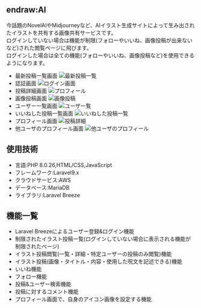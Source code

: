 ## endraw:AI
今話題のNovelAIやMidjourneyなど、AIイラスト生成サイトによって生み出されたイラストを共有する画像共有サービスです。  
ログインしていない場合は機能が制限(フォローやいいね、画像投稿が出来ないなど)された閲覧ページに飛びます。  
ログインした場合は全ての機能(フォローやいいね、画像投稿など)を使用できるようになります。  
- 最新投稿一覧画面
![最新投稿一覧](https://user-images.githubusercontent.com/116270960/215492319-fde4ebbf-f078-4b4a-8bcc-6b220e51cd41.png)
- 認証画面
![ログイン画面](https://user-images.githubusercontent.com/116270960/215492271-7182b7ba-1720-4e65-8d57-397ff589c309.png)
- 投稿詳細画面
![プロフィール](https://user-images.githubusercontent.com/116270960/215492930-acefa1e9-2c9d-47d6-85f6-7e378c40133b.png)
- 画像投稿画面
![画像投稿](https://user-images.githubusercontent.com/116270960/215492455-8e28c4ef-f456-470f-b569-dfc1ae7d7dd5.png)
- ユーザー一覧画面
![ユーザ一覧](https://user-images.githubusercontent.com/116270960/215492566-a2033232-46d8-4974-9da7-5bfc2ce380f3.png)
- いいねした投稿一覧画面
![いいねした投稿一覧](https://user-images.githubusercontent.com/116270960/215492661-daab7a43-b782-4923-96a6-eedd78ccfbe8.png)
- プロフィール画面
![投稿詳細](https://user-images.githubusercontent.com/116270960/215492391-3a57809e-12ca-424b-8852-c63f6c06bdaf.png)
- 他ユーザのプロフィール画面
![他ユーザのプロフィール](https://user-images.githubusercontent.com/116270960/215492981-bdbd4caf-a973-4d13-9b79-b000cafd64a9.png)



## 使用技術
- 言語:PHP 8.0.26,HTML/CSS,JavaScript
- フレームワーク:Laravel9.x
- クラウドサービス:AWS
- データベース:MariaDB
- ライブラリ:Laravel Breeze


## 機能一覧
- Laravel Breezeによるユーザー登録&ログイン機能
- 制限されたイラスト投稿一覧(ログインしていない場合に表示される機能が制限されたページ)
- イラスト投稿閲覧(一覧・詳細・特定ユーザーの投稿のみ閲覧)機能
- イラスト投稿(画像・タイトル・内容・使用した呪文を記述できる)機能
- いいね機能
- フォロー機能
- 投稿&ユーザー検索機能
- 投稿に対するコメント機能
- プロフィール画面で、自身のアイコン画像を設定する機能







